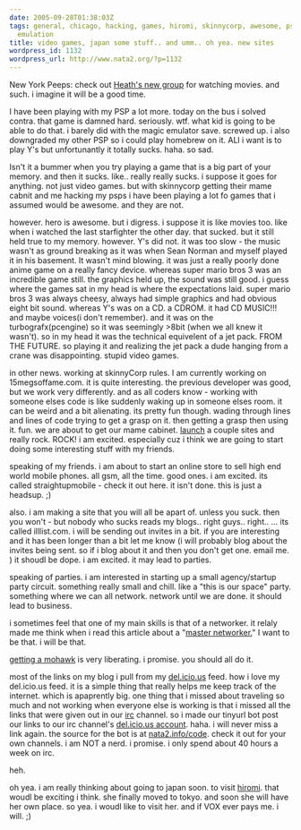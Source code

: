 ```yaml
---
date: 2005-09-28T01:38:03Z
tags: general, chicago, hacking, games, hiromi, skinnycorp, awesome, psp, jpan, console,
  emulation
title: video games, japan some stuff.. and umm.. oh yea. new sites
wordpress_id: 1132
wordpress_url: http://www.nata2.org/?p=1132
---
```


New York Peeps: check out <a href="http://movies.groups.yahoo.com/group/mediadiet-movies/">Heath's new group</a> for watching movies. and such. i imagine it will be a good time. 

I have been playing with my PSP a lot more. today on the bus i solved contra. that game is damned hard. seriously. wtf. what kid is going to be able to do that. i barely did with the magic emulator save. screwed up. i also downgraded my other PSP so i could play homebrew on it. ALl i want is to play Y's but unfortunantly it totally sucks. haha. so sad. 

Isn't it a bummer when you try playing a game that is a big part of your memory. and then it sucks. like.. really really sucks. i suppose it goes for anything. not just video games. but with skinnycorp getting their mame cabnit and me hacking my psps i have been playing a lot fo games that i assumed would be awesome. and they are not. 

however. hero is awesome.  but i digress. i suppose it is like movies too. like when i watched the last starfighter the other day. that sucked. but it still held true to my memory. however. Y's did not. it was too slow - the music wasn't as ground breaking as it was when Sean Norman and myself played it in his basement. It wasn't mind blowing. it was just a really poorly done anime game on a really fancy device. whereas super mario bros 3 was an incredible game still. the graphics held up, the sound was still good. i guess where the games sat in my head is where the expectations laid. super mario bros 3 was always cheesy, always had simple graphics and had obvious eight bit sound. whereas Y's was on a CD. a CDROM. it had CD MUSIC!!! and maybe voices(i don't remember). and it was on the turbografx(pcengine) so it was seemingly >8bit (when we all knew it wasn't). so in my head it was the technical equivelent of a jet pack. FROM THE FUTURE. so playing it and realizing the jet pack a dude hanging from a crane was disappointing. stupid video games. 

in other news. working at skinnyCorp rules. I am currently working on 15megsoffame.com. it is quite interesting. the previous developer was good, but we work very differently. and as all coders know - working with someone elses code is like suddenly waking up in someone elses room. it can be weird and a bit alienating. its pretty fun though. wading through lines and lines of code trying to get a grasp on it. then getting a grasp then using it. fun. we are about to get our mame cabinet. <a href="http://extratasty.com/">launch</a> a couple sites and really rock. ROCK! i am excited. especially cuz i think we are going to start doing some interesting stuff with my friends. 

speaking of my friends. i am about to start an online store to sell high end world mobile phones. all gsm, all the time. good ones. i am excited. its called straightupmobile - check it out here. it isn't done. this is just a headsup. ;)

also. i am making a site that you will all be apart of. unless you suck. then you won't - but nobody who sucks reads my blogs.. right guys.. right.. ... 
its called illlist.com. i will be sending out invites in a bit. if you are interesting and it has been longer than a bit let me know (i will probably blog about the invites being sent. so if i blog about it and then you don't get one. email me. ) it shoudl be dope. i am excited. it may lead to parties. 

speaking of parties. i am interested in starting up a small agency/startup party circuit. something really small and chill. like a "this is our space" party. something where we can all network. network until we are done. it should lead to business. 

i sometimes feel that one of my main skills is that of a networker. it relaly made me think when i read this article about a "<a href="http://www.inc.com/magazine/20030101/25049.html">master networker.</a>" I want to be that. i will be that. 

<a href="http://web.mit.edu/chachaoc/www/2005.09.10.Mohawking/index.htm">getting a mohawk</a> is very liberating. i promise. you should all do it.

most of the links on my blog i pull from my <a href="http://del.icio.us/nata2">del.icio.us</a> feed. how i love my del.icio.us feed. it is a simple thing that really helps me keep track of the internet. which is apaprently big. one thing that i missed about traveling so much and not working when everyone else is working is that i missed all the links that were given out in our <a href="http://corp.dopeman.org">irc</a> channel. so i made our tinyurl bot post our links to our irc channel's <a href="http://del.icio.us/corporate">del.icio.us account</a>. haha. i will never miss a link again. the source for the bot is at <a href="http://nata2.info/?path=code%2Firc_url_bot">nata2.info/code</a>. check it out for your own channels. i am NOT a nerd. i promise. i only spend about 40 hours a week on irc. 

heh. 

oh yea. i am really thinking about going to japan soon. to visit <a href="http://hirominakazawa.com">hiromi</a>. that woudl be exciting i think. she finally moved to tokyo. and soon she will have her own place. so yea. i woudl like to visit her. and if VOX ever pays me. i will. ;)
